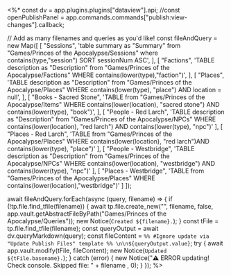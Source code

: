<%*
const dv = app.plugins.plugins["dataview"].api;
//const openPublishPanel = app.commands.commands["publish:view-changes"].callback;

// Add as many filenames and queries as you'd like!
const fileAndQuery = new Map([
  [
    "Sessions",
    'table summary as "Summary" from "Games/Princes of the Apocalypse/Sessions" where contains(type,"session") SORT sessionNum ASC',
  ],
  [
    "Factions",
    'TABLE description as "Description" from "Games/Princes of the Apocalypse/Factions" WHERE contains(lower(type),"faction")',
  ],
  [
    "Places",
    'TABLE description as "Description" from "Games/Princes of the Apocalypse/Places" WHERE contains(lower(type), "place") AND location = null',
  ],
  [
    "Books - Sacred Stone",
    'TABLE from "Games/Princes of the Apocalypse/Items" WHERE contains(lower(location), "sacred stone") AND contains(lower(type), "book")',
  ],
  [
    "People - Red Larch",
    'TABLE description as "Description" from "Games/Princes of the Apocalypse/NPCs" WHERE contains(lower(location), "red larch") AND contains(lower(type), "npc")'
  ],
  [
    "Places - Red Larch",
    'TABLE from "Games/Princes of the Apocalypse/Places" WHERE contains(lower(location), "red larch")AND contains(lower(type), "place")'
  ],
  [
    "People - Westbridge",
    'TABLE description as "Description" from "Games/Princes of the Apocalypse/NPCs" WHERE contains(lower(location), "westbridge") AND contains(lower(type), "npc")'
  ],
  [
    "Places - Westbridge",
    'TABLE from "Games/Princes of the Apocalypse/Places" WHERE contains(lower(location),"westbridge")'
  ]
]);

await fileAndQuery.forEach(async (query, filename) => {
  if (!tp.file.find_tfile(filename)) {
    await tp.file.create_new("", filename, false, app.vault.getAbstractFileByPath("Games/Princes of the Apocalypse/Queries"));
    new Notice(`Created ${filename}.`);
  }
  const tFile = tp.file.find_tfile(filename);
  const queryOutput = await dv.queryMarkdown(query);
  const fileContent = `%% #Ignore update via "Update Publish Files" template %% \n\n${queryOutput.value}`;
  try {
    await app.vault.modify(tFile, fileContent);
    new Notice(`Updated ${tFile.basename}.`);
  } catch (error) {
    new Notice("⚠️ ERROR updating! Check console. Skipped file: " + filename , 0);
  }
});
%>